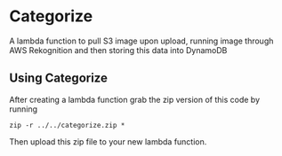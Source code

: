 # Categorize
A lambda function to pull S3 image upon upload, running image through AWS Rekognition and then storing this data into DynamoDB

## Using Categorize

After creating a lambda function grab the zip version of this code by running
```
zip -r ../../categorize.zip *
```
Then upload this zip file to your new lambda function.


